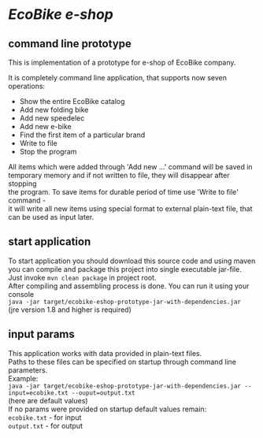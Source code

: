 # *EcoBike e-shop*
## command line prototype
<p>This is implementation of a prototype for e-shop of EcoBike company.</p>
<p>It is completely command line application, that supports now seven operations:</p>
<ul>
    <li>
        Show the entire EcoBike catalog
    </li>
    <li>
        Add new folding bike
    </li>
    <li>
        Add new speedelec
    </li>
    <li>
        Add new e-bike
    </li>
    <li>
        Find the first item of a particular brand
    </li>
    <li>
        Write to file
    </li>
    <li>
        Stop the program
    </li>
</ul>
All items which were added through 'Add new ...' command will be saved in<br/>
temporary memory and if not written to file, they will disappear after stopping<br/>
the program. To save items for durable period of time use 'Write to file' command -<br/>
it will write all new items using special format to external plain-text file, that<br/>
can be used as input later.

## start application
To start application you should download this source code and using maven<br/>
you can compile and package this project into single executable jar-file.<br/>
Just invoke ```mvn clean package``` in project root.<br/>
After compiling and assembling process is done. You can run it using your console<br/>
```java -jar target/ecobike-eshop-prototype-jar-with-dependencies.jar```<br/>
(jre version 1.8 and higher is required)<br/>
## input params
This application works with data provided in plain-text files.<br/>
Paths to these files can be specified on startup through command line parameters.<br/>
Example:<br/>
`java -jar target/ecobike-eshop-prototype-jar-with-dependencies.jar --input=ecobike.txt --ouput=output.txt`<br/>
(here are default values)<br/>
If no params were provided on startup default values remain:<br/>
 `ecobike.txt` - for input<br/>
 `output.txt` - for output
